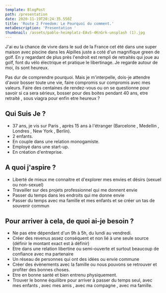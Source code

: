 ```yaml
---
template: BlogPost
path: /presentation
date: 2020-11-19T20:24:35.550Z
title: 'Route 2 Freedom: Le Pourquoi du comment.'
metaDescription: 'Presentation '
thumbnail: /assets/pablo-heimplatz-EAvS-4KnGrk-unsplash (1).jpg
---
```

J'ai eu la chance de vivre dans le sud de la France cet été dans une super maison avec piscine  dans les Alpilles juste a coté d'un magnifique green de golf.  En y regardant de plus près l'endroit est rempli de retraités qui joue au golf, font du vélo électrique et pratique le libertinage. Je regarde autour de moi, ils sont heureux. 

Pas dur de comprendre pourquoi. Mais je m'interpelle, dois-je attendre d'avoir bosser toute une vie, faire compromis sur compromis avec mes valeurs. Faire des centaines de rendez-vous ou on se questionne pour savoir si ca sera sérieux,  bosser pour des boites pendant 40 ans, etre retraité , sous viagra pour enfin etre heureux ?

## Qui Suis Je ?

* 37 ans, je vis sur Paris , après 15 ans à l'étranger (Barcelone , Medellin , Londres , New York , Berlin).
* 2 enfants. 
* En couple dans une relation monogamiste.
* Employé dans une start-up. 
* En création d'entreprise.

## A quoi j'aspire ?

* Liberté de mieux me connaitre et d'explorer mes envies et désirs (sexuel ou non-sexuel)
* Travailler sur des projets professionnel qui me donnent envie
* Passer du temps dans les endroits qui me donne envie
* Passer du temps avec ma famille et mes enfants et se créer un tas de souvenir commun

## Pour arriver à cela, de quoi ai-je besoin ?

* Ne pas etre dépendant d'un 9h à 5h, du lundi au vendredi.
* Créer des revenus assez conséquent et non lié à une seule source (définir le montant exact est à définir)
* Etre dans une relation libertine ou semi-ouverte et surtout beaucoup de confiance avec ma partenaire
* Un réseau de personnes qui ont des idées ou envie commune 
* Créer des évènements avec la famille ou nous pouvons se retrouver et profiter des bonnes choses.
* Etre en bonne santé et bien entrenu physiquement.
* Trouver le bonne équilibre pour arriver à passer du temps seul, avec mes enfants , avec mes amis , avec ma compagne , avec ma famille.
